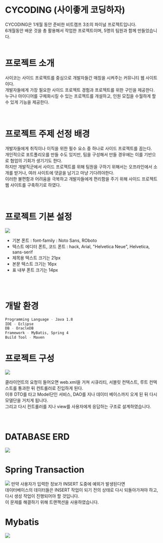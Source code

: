 # CYCODING (사이좋게 코딩하자)

CYCODING은 1개월 동안 준비한 비트캠프 3조의 파이널 프로젝트입니다. <br>
6개월동안 배운 것을 총 활용해서 작업한 프로젝트이며, 5명의 팀원과 함께 만들었습니다.
<br>
<br>

# 프로젝트 소개

사이코는 사이드 프로젝트를 중심으로 개발자들간 매칭을 시켜주는 커뮤니티 웹 사이트이다.<br> 
개발자들에게 가장 필요한 사이드 프로젝트 경험과 프로젝트를 위한 구인을 제공한다.<br> 
누구나 아이디어를 구체화시킬 수 있는 프로젝트를 개설하고, 인원 모집을 수월하게 할 수 있게 기능을 제공한다.<br>
<br>
<br>

# 프로젝트 주제 선정 배경

개발자들에게 취직이나 이직을 위한 필수 요소 중 하나로 사이드 프로젝트를 꼽는다.  <br>
개인적으로 포트폴리오를 만들 수도 있지만, 팀을 구성해서 만들 경우에는 이를 기반으로 협업의 기회가 생기기도 한다. <br>
하지만 개발직군에서 사이드 프로젝트를 위해 팀원을 구하기 위해서는 오프라인에서 소개를 받거나, 여러 사이트에 댓글을 남기고 마냥 기다려야한다. <br>
이러한 불편함과 어려움을 극복하고 개발자들에게 편리함을 주기 위해 사이드 프로젝트 웹 사이트를 구축하기로 하였다. <br>
<br>
<br>

# 프로젝트 기본 설정
<img src ="https://user-images.githubusercontent.com/76239872/124429347-bcfeee00-dda8-11eb-902f-b9387c367c6d.png" >

* 기본 폰트 : font-family : Noto Sans, ROboto
* 텍스트 에디터 폰트, 코드 폰트 : hack, Arial, "Helvetica Neue", Helvetica, sans-serif
* 제목용 텍스트 크기는 21px
* 본문 텍스트 크기는 16px
* 표 내부 폰트 크기는 14px
<br>
<br>

# 개발 환경
```BASH
Programming Language - Java 1.8
IDE - Eclipse
DB - OracleDB 
Framework - MyBatis, Spring 4
Build Tool - Maven
```

# 프로젝트 구성
<img src = "https://user-images.githubusercontent.com/76239872/124429020-4eba2b80-dda8-11eb-8afd-fede0acf3e0c.png" >

클라이언트의 요청이 들어오면 web.xml을 거쳐 시큐리티, 서블릿 컨텍스트, 루트 컨텍스트를 통과한 뒤 컨트롤러로 진입하게 된다. <br>
이후 DTO를 타고 Model단인 서비스, DAO를 지나 데이터 베이스까지 오게 된 뒤 다시 모델단을 거치게 됩니다. <br>
그리고 다시 컨트롤러를 지나 view를 사용자에게 응답하는 구조로 설계하였습니다. <br>
<br>
<br>

# DATABASE ERD
<img src = "https://user-images.githubusercontent.com/76239872/124430196-d5bbd380-dda9-11eb-8348-deaa26dfe1da.png" >


# Spring Transaction
<img src = "https://user-images.githubusercontent.com/76239872/124430986-cbe6a000-ddaa-11eb-9a0e-59a4b3d1bbdd.png" >
만약 사용자가 입력한 정보가 INSERT 도중에 예외가 발생된다면 <br>
데이터베이스의 데이터들은 INSERT 작업이 되기 전의 상태로 다시 되돌아가져야 하고, 다시 생성 작업이 진행되어야 할 것입니다. <br>
이 문제를 해결하기 위해 트랜잭션을 사용하였습니다.

# Mybatis
<img src="https://user-images.githubusercontent.com/76239872/124431323-2f70cd80-ddab-11eb-97e9-a86c6620a888.png" >





